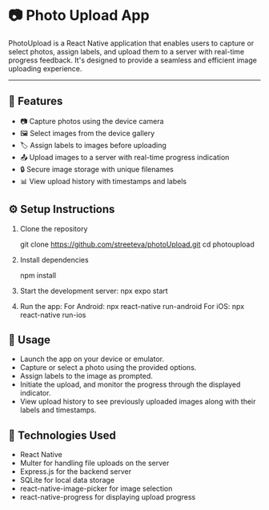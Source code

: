 # 📷 Photo Upload App

PhotoUpload is a React Native application that enables users to capture or select photos, assign labels, and upload them to a server with real-time progress feedback. It's designed to provide a seamless and efficient image uploading experience.

---

## 🚀 Features

- 📷 Capture photos using the device camera
- 🖼️ Select images from the device gallery
- 🏷️ Assign labels to images before uploading
- 📤 Upload images to a server with real-time progress indication
- 🔒 Secure image storage with unique filenames
- 📊 View upload history with timestamps and labels


## ⚙️ Setup Instructions

1. Clone the repository

   git clone https://github.com/streeteva/photoUpload.git
   cd photoupload

2. Install dependencies

   npm install

3. Start the development server:
   npx expo start

4. Run the app:
  For Android:
  npx react-native run-android
  For iOS:
  npx react-native run-ios

## 📸 Usage

- Launch the app on your device or emulator.
- Capture or select a photo using the provided options.
- Assign labels to the image as prompted.
- Initiate the upload, and monitor the progress through the displayed indicator.
- View upload history to see previously uploaded images along with their labels and timestamps.

## 🧰 Technologies Used

- React Native
- Multer for handling file uploads on the server
- Express.js for the backend server
- SQLite for local data storage
- react-native-image-picker for image selection
- react-native-progress for displaying upload progress

